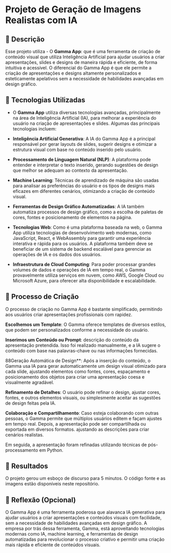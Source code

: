 # Projeto de Geração de Imagens Realistas com IA

## 📒 Descrição
Esse projeto utiliza - O **Gamma App**: que é uma ferramenta de criação de conteúdo visual que utiliza Inteligência Artificial para ajudar usuários a criar apresentações, slides e designs de maneira rápida e eficiente, de forma intuitiva e acessível. O diferencial do Gamma App é que ele permite a criação de apresentações e designs altamente personalizados e esteticamente apelativos sem a necessidade de habilidades avançadas em design gráfico.


## 🤖 Tecnologias Utilizadas
-  O **Gamma App** utiliza diversas tecnologias avançadas, principalmente na área de Inteligência Artificial (IA), para melhorar a experiência do usuário na criação de apresentações e slides. Algumas das principais tecnologias incluem:
  
- **Inteligência Artificial Generativa**: A IA do Gamma App é a principal responsável por gerar layouts de slides, sugerir designs e otimizar a estrutura visual com base no conteúdo inserido pelo usuário.

- **Processamento de Linguagem Natural (NLP)**: A plataforma pode entender e interpretar o texto inserido, gerando sugestões de design que melhor se adequam ao contexto da apresentação.

- **Machine Learning**: Técnicas de aprendizado de máquina são usadas para analisar as preferências do usuário e os tipos de designs mais eficazes em diferentes cenários, otimizando a criação de conteúdo visual.

- **Ferramentas de Design Gráfico Automatizadas**: A IA também automatiza processos de design gráfico, como a escolha de paletas de cores, fontes e posicionamento de elementos na página.

- **Tecnologias Web**: Como é uma plataforma baseada na web, o Gamma App utiliza tecnologias de desenvolvimento web modernas, como JavaScript, React, e WebAssembly para garantir uma experiência interativa e rápida para os usuários. A plataforma também deve se beneficiar de um sistema de backend escalável para gerenciar as operações de IA e os dados dos usuários.

- **Infraestrutura de Cloud Computing**: Para poder processar grandes volumes de dados e operações de IA em tempo real, o Gamma provavelmente utiliza serviços em nuvem, como AWS, Google Cloud ou Microsoft Azure, para oferecer alta disponibilidade e escalabilidade.

## 🧐 Processo de Criação
O processo de criação no Gamma App é bastante simplificado, permitindo aos usuários criar apresentações profissionais com rapidez. 

**Escolhemos um Template**:  O Gamma oferece templates de diversos estilos, que podem ser personalizados conforme a necessidade do usuário.

**Inserimos um Conteúdo ou Prompt**: descrição do conteúdo da apresentação pretendida. Isso foi realizado manualmente, e a IA sugere o conteúdo com base nas palavras-chave ou nas informações fornecidas.

88Geração Automática de Design**: Após a inserção do conteúdo, o Gamma usa IA para gerar automaticamente um design visual otimizado para cada slide, ajustando elementos como fontes, cores, espaçamento e posicionamento dos objetos para criar uma apresentação coesa e visualmente agradável.

**Refinamento de Detalhes**: O usuário pode refinar o design, ajustar cores, fontes, e outros elementos visuais, ou simplesmente aceitar as sugestões de design feitas pela IA.

**Colaboração e Compartilhamento**: Caso esteja colaborando com outras pessoas, o Gamma permite que múltiplos usuários editem e façam ajustes em tempo real. Depois, a apresentação pode ser compartilhada ou exportada em diversos formatos. ajustando as descrições para criar cenários realistas. 

Em seguida, a apresentação foram refinadas utilizando técnicas de pós-processamento em Python.

## 🚀 Resultados
O projeto gerou um esboço de discurso para 5 minutos. O código fonte e as imagens estão disponíveis neste repositório.

## 💭 Reflexão (Opcional)
O Gamma App é uma ferramenta poderosa que alavanca IA generativa para ajudar usuários a criar apresentações e conteúdos visuais com facilidade, sem a necessidade de habilidades avançadas em design gráfico. A empresa por trás dessa ferramenta, Gamma, está aproveitando tecnologias modernas como IA, machine learning, e ferramentas de design automatizadas para revolucionar o processo criativo e permitir uma criação mais rápida e eficiente de conteúdos visuais.












